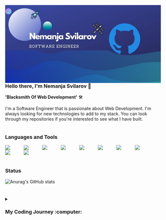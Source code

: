 <img src="./github.jpg" align="left"/>

### Hello there, I'm Nemanja Svilarov :vulcan_salute:


**'Blacksmith Of Web Development'** :hammer_and_wrench:

I'm a Software Engineer that is passionate about Web Development. I'm always looking for new technologies to add to my stack. You can look through my repositories if you're interested to see what I have built.

#

### Languages and Tools 
<img src="https://cdn.jsdelivr.net/gh/devicons/devicon/icons/html5/html5-original.svg" align="left" width="50px" style="padding-right:10px" />
<img src="https://cdn.jsdelivr.net/gh/devicons/devicon/icons/css3/css3-plain-wordmark.svg" align="left" width="50px" style="padding-right:10px"/>
<img src="https://cdn.jsdelivr.net/gh/devicons/devicon/icons/javascript/javascript-original.svg" align="left" width="50px" style="padding-right:10px"/>
<img src="https://cdn.jsdelivr.net/gh/devicons/devicon/icons/nodejs/nodejs-original-wordmark.svg" align="left" width="50px" style="padding-right:10px"/>
<img src="https://cdn.jsdelivr.net/gh/devicons/devicon/icons/react/react-original.svg" align="left" width="50px" style="padding-right:10px"/>
<img src="https://cdn.jsdelivr.net/gh/devicons/devicon/icons/mysql/mysql-original-wordmark.svg" align="left" width="50px" style="padding-right:10px"/>
<img src="https://cdn.jsdelivr.net/gh/devicons/devicon/icons/mongodb/mongodb-original-wordmark.svg" align="left" width="50px" style="padding-right:10px"/>
<img src="https://cdn.jsdelivr.net/gh/devicons/devicon/icons/csharp/csharp-original.svg" align="left" width="50px" style="padding-right:10px"/>
<img src="https://cdn.jsdelivr.net/gh/devicons/devicon/icons/java/java-original.svg" align="left" width="50px" style="padding-right:10px"/>
<img src="https://cdn.jsdelivr.net/gh/devicons/devicon/icons/dot-net/dot-net-plain.svg" align="left" width="50px" style="padding-right:10px;margin-bottom:30px;"/>
<br/><br/>

#

### Status

![Anurag's GitHub stats](https://github-readme-stats.vercel.app/api?username=nemanjasvilarov&show_icons=true&theme=tokyonight)

#

<details>
  <summary><h3>My Coding Journey :computer:</h3></summary>
  My pession for programming started in highschool. The first programming language that intruduced me to programming was C. I knew that programming was my call and    that is why I joined university. Since then I had an opportunity to code in many programming languages. I've worked in C, Assembly, C++, C#, PHP, Java, JavaScript, and Python. Java was the language that help me understand OOP, and it was the first language that I wanted to explore in more depth. After Java I started to explore C# which led me to applay for an internship in .Net. Project that I had to complete during the internship was full stack web app written in .Net and React. React was a little tougher for me because my JavaScript was a little rusty at the time. After the internship I wanted to know more about JavaScript. I started my JavaScript journey, and I must admit I feel in love with the language. In the last year I've learned JavaScript, Node, and React. Web development became my pession and I can't wait to see what's next in store for me.
</details>

